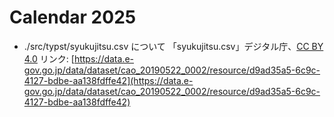 # Calendar 2025


- ./src/typst/syukujitsu.csv について
「syukujitsu.csv」デジタル庁、[CC BY 4.0](https://creativecommons.org/licenses/by/4.0/)  リンク: [https://data.e-gov.go.jp/data/dataset/cao_20190522_0002/resource/d9ad35a5-6c9c-4127-bdbe-aa138fdffe42](https://data.e-gov.go.jp/data/dataset/cao_20190522_0002/resource/d9ad35a5-6c9c-4127-bdbe-aa138fdffe42)
